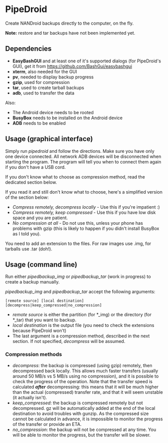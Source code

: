 PipeDroid
=========

Create NANDroid backups directly to the computer, on the fly.

**Note:** restore and tar backups have not been implemented yet.

Dependencies
------------

* **EasyBashGUI** and at least one of it's supported dialogs (for PipeDroid's GUI), get it from https://github.com/BashGui/easybashgui
* **xterm**, also needed for the GUI
* **pv**, needed to display backup progress
* **gzip**, used for compression
* **tar**, used to create tarball backups
* **adb**, used to transfer the data

Also:

* The Android device needs to be rooted
* **BusyBox** needs to be installed on the Android device
* **ADB** needs to be enabled

Usage (graphical interface)
---------------------------

Simply run *pipedroid* and follow the directions. Make sure you have only one device connected. All network ADB devices will be disconnected when starting the program. The program will tell you when to connect them again if you don't have a USB cord.

If you don't know what to choose as compression method, read the dedicated section below.

If you read it and still don't know what to choose, here's a simplified version of the section below:

* *Compress remotely, decompress locally* - Use this if you're impatient :)
* *Compress remotely, keep compressed* - Use this if you have low disk space and you are patient.
* *No compression at all* - Do not use this, unless your phone has problems with gzip (this is likely to happen if you didn't install BusyBox as I told you).

You need to add an extension to the files. For raw images use .img, for tarballs use .tar (doh!).


Usage (command line)
--------------------

Run either *pipedbackup_img* or *pipedbackup_tar* (work in progress) to create a backup manually.

*pipedbackup_img* and *pipedbackup_tar* accept the following arguments:

    [remote source] [local destination] [decompress|keep_compressed|no_compression]

* *remote source* is either the partition (for \*_img) or the directory (for \*_tar) that you want to backup.
* *local destination* is the output file (you need to check the extensions because PipeDroid won't)
* The last argument is a compression method, described in the next section. If not specified, *decompress* will be assumed.

### Compression methods
* *decompress*: the backup is compressed (using gzip) remotely, then decompressed back locally. This allows much faster transfers (usually around 50 MB/s vs 5 MB/s using no compression), and it is possible to check the progress of the operation. Note that the transfer speed is calculated ***after*** decompressing: this means that it will be much higher than the actual (compressed) transfer rate, and that it will seem unstable (it actually isn't).
* *keep_compressed*: the backup is compressed remotely but not decompressed. gz will be automatically added at the end of the local destination to avoid troubles with gunzip. As the compressed size cannot be calculated in advance, it is impossible to monitor the progress of the transfer or provide an ETA.
* *no_compression*: the backup will not be compressed at any time. You will be able to monitor the progress, but the transfer will be slower.